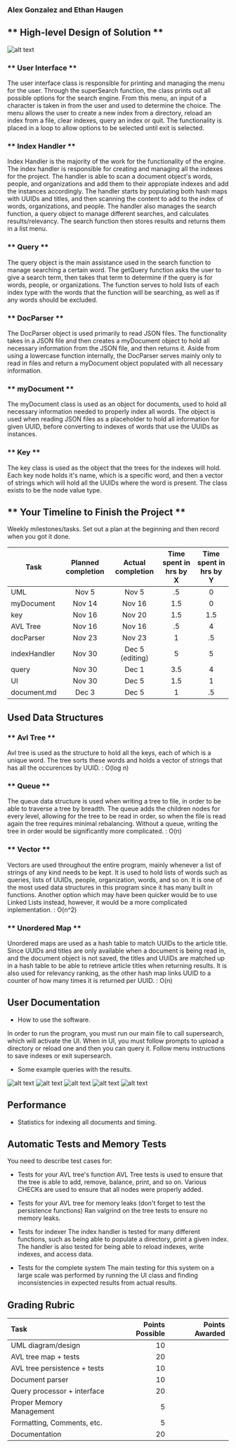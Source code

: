 ### Alex Gonzalez and Ethan Haugen 

## ** High-level Design of Solution **

![alt text](https://github.com/SMUCS2341/assignment-4-search-engine-she-s-bulletproof/tree/main/supersearch/uml.png)

### ** User Interface **
The user interface class is responsible for printing and managing the menu for the user. Through the superSearch function,
the class prints out all possible options for the search engine. From this menu, an input of a character is taken in from
the user and used to determine the choice. The menu allows the user to create a new index from a directory, reload an index
from a file, clear indexes, query an index or quit. The functionality is placed in a loop to allow options to be selected
until exit is selected.

### ** Index Handler **
Index Handler is the majority of the work for the functionality of the engine. The index handler is responsible for creating
and managing all the indexes for the project. The handler is able to scan a document object's words, people, and organizations 
and add them to their appropiate indexes and add the instances accordingly. The handler starts by populating both hash maps
with UUIDs and titles, and then scanning the content to add to the index of words, organizations, and people. The handler also
manages the search function, a query object to manage different searches, and calculates results/relevancy. The search function 
then stores results and returns them in a list menu.

### ** Query **
The query object is the main assistance used in the search function to manage searching a certain word. The getQuery function 
asks the user to give a search term, then takes that term to determine if the query is for words, people, or organizations. The
function serves to hold lists of each index type with the words that the function will be searching, as well as if any words
should be excluded.

### ** DocParser **
The DocParser object is used primarily to read JSON files. The functionality takes in a JSON file and then creates a myDocument
object to hold all necessary information from the JSON file, and then returns it. Aside from using a lowercase function internally,
the DocParser serves mainly only to read in files and return a myDocument object populated with all necessary information.

### ** myDocument **
The myDocument class is used as an object for documents, used to hold all necessary information needed to properly index all words. 
The object is used when reading JSON files as a placeholder to hold all information for given UUID, before converting to indexes of
words that use the UUIDs as instances. 

### ** Key **
The key class is used as the object that the trees for the indexes will hold. Each key node holds it's name, which is a specific word,
and then a vector of strings which will hold all the UUIDs where the word is present. The class exists to be the node value type.


## ** Your Timeline to Finish the Project **
Weekly milestones/tasks. Set out a plan at the beginning and then record when you got it done.

| Task        | Planned completion | Actual completion | Time spent in hrs by X | Time spent in hrs by Y |
| ----------- | :-----------------:| :---------------: | :--------------------: | :--------------------: |
| UML         | Nov 5              | Nov 5             | .5                     | 0                      |
| myDocument  | Nov 14             | Nov 16            | 1.5                    | 0                      |
| key         | Nov 16             | Nov 20            | 1.5                    | 1.5                    |
| AVL Tree    | Nov 16             | Nov 16            | .5                     | 4                      |
| docParser   | Nov 23             | Nov 23            | 1                      | .5                     |
| indexHandler| Nov 30             | Dec 5 (editing)   | 5                      | 5                      |
| query       | Nov 30             | Dec 1             | 3.5                    | 4                      |
| UI          | Nov 30             | Dec 5             | 1.5                    | 1                      |
| document.md | Dec 3              | Dec 5             | 1                      | .5                     |


## Used Data Structures

### ** Avl Tree **
Avl tree is used as the structure to hold all the keys, each of which is a unique word. The tree sorts these
words and holds a vector of strings that has all the occurences by UUID. 
: O(log n)

### ** Queue **
The queue data structure is used when writing a tree to file, in order to be able to traverse a tree by
breadth. The queue adds the children nodes for every level, allowing for the tree to be read in order,
so when the file is read again the tree requires minimal rebalancing. Without a queue, writing the tree
in order would be significantly more complicated. 
: O(n)

### ** Vector **
Vectors are used throughout the entire program, mainly whenever a list of strings of any kind needs to be
kept. It is used to hold lists of words such as queries, lists of UUIDs, people, organization, words, and
so on. It is one of the most used data structures in this program since it has many built in functions.
Another option which may have been quicker would be to use Linked Lists instead, however, it would be 
a more complicated inplementation. 
: O(n^2)

### ** Unordered Map **
Unordered maps are used as a hash table to match UUIDs to the article title. Since UUIDs and titles are
only available when a document is being read in, and the document object is not saved, the titles and
UUIDs are matched up in a hash table to be able to retrieve article titles when returning results. It
is also used for relevancy ranking, as the other hash map links UUID to a counter of how many times it 
is returned per UUID. 
: O(n)


## User Documentation 
- How to use the software.

In order to run the program, you must run our main file to call supersearch, which will activate the UI.
When in UI, you must follow prompts to upload a directory or reload one and then you can query it. Follow
menu instructions to save indexes or exit supersearch.

- Some example queries with the results.

![alt text]((https://github.com/SMUCS2341/assignment-4-search-engine-she-s-bulletproof/blob/main/supersearch/outputs%20and%20code/Reloading%20indices%20and%20finding%20fund.png))
![alt text](https://github.com/SMUCS2341/assignment-4-search-engine-she-s-bulletproof/blob/main/supersearch/outputs%20and%20code/persistency%20index%20proof.png)
![alt text](https://github.com/SMUCS2341/assignment-4-search-engine-she-s-bulletproof/blob/main/supersearch/outputs%20and%20code/proof%20of%20relevancy%20ranking%20pt%202.png)
![alt text](https://github.com/SMUCS2341/assignment-4-search-engine-she-s-bulletproof/blob/main/supersearch/outputs%20and%20code/proof%20of%20relevancy%20ranking.png)
![alt text](https://github.com/SMUCS2341/assignment-4-search-engine-she-s-bulletproof/blob/main/supersearch/outputs%20and%20code/proof%20that%20-%20works.png)



## Performance
- Statistics for indexing all documents and timing.



## Automatic Tests and Memory Tests
You need to describe test cases for:
- Tests for your AVL tree's function
AVL Tree tests is used to ensure that the tree is able to add, remove, balance, print, and so on. Various
CHECKs are used to ensure that all nodes were properly added. 

- Tests for your AVL tree for memory leaks (don't forget to test the persistence functions)
Ran valgrind on the tree tests to ensure no memory leaks.

- Tests for indexer
The index handler is tested for many different functions, such as being able to populate a directory, print
a given index. The handler is also tested for being able to reload indexes, write indexes, and access data. 

- Tests for the complete system
The main testing for this system on a large scale was performed by running the UI class and finding 
inconsistencies in expected results from actual results.

## Grading Rubric

| Task                        | Points Possible | Points Awarded |
| :------------------         | --------------: | -------------: |
| UML diagram/design          | 10              |                |
| AVL tree map + tests        | 20              |                |
| AVL tree persistence + tests| 10              |                |
| Document parser             | 10              |                |
| Query processor + interface | 20              |                |
| Proper Memory Management    | 5               |                |
| Formatting, Comments, etc.  | 5               |                |
| Documentation               | 20              |                |
